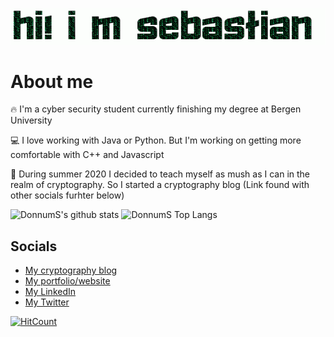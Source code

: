 ![Hi! My Name is Sebastian](https://github.com/DonnumS/DonnumS/raw/master/name.gif)

# About me

:fire: I'm a cyber security student currently finishing my degree at Bergen University

:computer: I love working with Java or Python. But I'm working on getting more comfortable with C++ and Javascript

:notebook: During summer 2020 I decided to teach myself as mush as I can in the realm of cryptography. So I started a cryptography blog (Link found with other socials furhter below)

<p float="left">
<img width="600" height="300" src='https://github-readme-stats.vercel.app/api?username=DonnumS&hide=["stars"]&show_icons=true&theme=tokyonight' alt="DonnumS's github stats">
<img width="600" height="300" src="https://github-readme-stats.vercel.app/api/top-langs/?username=DonnumS&hide_langs_below=1&theme=tokyonight" alt="DonnumS Top Langs">
<p/>

## Socials

- [My cryptography blog](https://sebdonnum.wordpress.com)
- [My portfolio/website](https://sebdonnum.netlify.app)
- [My LinkedIn](https://linkedin.com/in/sdonnum95)
- [My Twitter](https://twitter.com/NnumSebastian)

[![HitCount](http://hits.dwyl.com/DonnumS/DonnumS.svg)](http://hits.dwyl.com/DonnumS/DonnumS)

